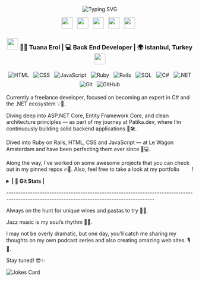 <p align='center'>
  <img src="https://readme-typing-svg.demolab.com?font=Fira+Code&pause=100&color=FF88B6&background=FFFFFF00&width=600&lines=Tuana+Erol;Software+Developer" alt="Typing SVG" />
</p>

<!-- SOCIAL MEDIA ACCOUNTS-->

<p align='center'>
  <a href="https://dev.to/tuana_erol_16cb7bec381d18"><img height="30" src="https://raw.githubusercontent.com/WaylonWalker/WaylonWalker/main/icon/dev.png"></a>&nbsp;&nbsp;
  <a href="https://twitter.com/tuananerol"><img height="30" src="https://github.com/WaylonWalker/WaylonWalker/blob/main/icon/twitter.png?raw=true"></a>&nbsp;&nbsp;
  <a href="https://instagram.com/ttuanaerol"><img height="30" src="https://cdn-icons-png.flaticon.com/512/2111/2111463.png"></a>&nbsp;&nbsp;
  <a href="https://www.buymeacoffee.com/tuanaerol"><img height="30" src="https://github.com/WaylonWalker/WaylonWalker/blob/main/icon/by-me-a-coffee.png?raw=true"></a>&nbsp;&nbsp;
  <a href="https://www.linkedin.com/in/eroltuana/"><img height="30" src="https://github.com/WaylonWalker/WaylonWalker/blob/main/icon/linkedin.png?raw=true"></a>&nbsp;&nbsp;
</p>



<div align="center">
<h3><img src="https://media.giphy.com/media/WUlplcMpOCEmTGBtBW/giphy.gif" width="30"> 🧜‍♀️ Tuana Erol | 💻 Back End Developer | 🌍 Istanbul, Turkey <img src="https://media.giphy.com/media/WUlplcMpOCEmTGBtBW/giphy.gif" width="30"></h3>
</div>

<p align="center">
  <!-- LANGUAGES AND TOOLS ICONS -->
  <img src="https://img.shields.io/badge/HTML-%23E34F26?style=flat&logo=html5&logoColor=white" alt="HTML" style="vertical-align:top; margin:4px">
  <img src="https://img.shields.io/badge/CSS-%231572B6?style=flat&logo=css3&logoColor=white" alt="CSS" style="vertical-align:top; margin:4px">
  <img src="https://img.shields.io/badge/JavaScript-%23F7DF1E?style=flat&logo=javascript&logoColor=black" alt="JavaScript" style="vertical-align:top; margin:4px">
  <img src="https://img.shields.io/badge/Ruby-%23CC342D?style=flat&logo=ruby&logoColor=white" alt="Ruby" style="vertical-align:top; margin:4px">
  <img src="https://img.shields.io/badge/Rails-%23CC0000?style=flat&logo=ruby-on-rails&logoColor=white" alt="Rails" style="vertical-align:top; margin:4px">
  <img src="https://img.shields.io/badge/SQL-%2307405E?style=flat&logo=postgresql&logoColor=white" alt="SQL" style="vertical-align:top; margin:4px">
  <img src="https://img.shields.io/badge/C%23-%23239120?style=flat&logo=c-sharp&logoColor=white" alt="C#" style="vertical-align:top; margin:4px">
  <img src="https://img.shields.io/badge/.NET-%235C2D91?style=flat&logoColor=white" alt=".NET" style="vertical-align:top; margin:4px">
  <img src="https://img.shields.io/badge/Git-%23F05032?style=flat&logo=git&logoColor=white" alt="Git" style="vertical-align:top; margin:4px">
  <img src="https://img.shields.io/badge/GitHub-%23121011?style=flat&logo=github&logoColor=white" alt="GitHub" style="vertical-align:top; margin:4px">
</p>

<!-- Bio -->
<p>Currently a freelance developer, focused on becoming an expert in C# and the .NET ecosystem 💡🔧.</p>
<p>Diving deep into ASP.NET Core, Entity Framework Core, and clean architecture principles — as part of my journey at Patika.dev, where I’m continuously building solid backend applications 🧠🛠.</p>
<p>Dived into Ruby on Rails, HTML, CSS and JavaScript — at Le Wagon Amsterdam and have been perfecting them ever since 🚀💻.</p>
<p>Along the way, I’ve worked on some awesome projects that you can check out in my pinned repos 🔥📂. Also, feel free to take a look at my portfolio <a href="https://troopl.com/tuanaerol" style="color: transparent; text-decoration: none;">here</a>!</p>

<!-- start statics fun section -->

<details>
  <summary><b>| 💎 Git Stats | </b></summary>
  <div align="center">
    <div style="display: flex; justify-content: center; align-items: center; gap: 20px; flex-wrap: wrap;">
      <img src="https://github-readme-stats.vercel.app/api?username=tuanaeroll&show_icons=true&theme=tokyonight&count_private=true&line_height=30" alt="GitHub Stats" height="200px" />
      <img src="https://github-readme-stats.vercel.app/api/top-langs/?username=tuanaeroll&theme=tokyonight&hide_langs_below=4&layout=compact" alt="Most Used Languages" height="200px" />
    </div>
    <div align="center">
  <img src="https://github-readme-streak-stats.herokuapp.com/?user=tuanaeroll&theme=rose_pine" alt="GitHub Streak Stats" />
    </div>
  <div align="center">
    <img src="https://github-profile-trophy.vercel.app/?username=tuanaeroll&theme=tokyonight&no-frame=true" alt="GitHub Trophy Stats" />
  </div>
</div>
</details>
<!-- end statics fun section -->

<p> --------------------------------------------------------------------------------------------------------------------------------------------</p>

<p>Always on the hunt for unique wines and pastas to try 🍷🍝.</p>
<p>Jazz music is my soul’s rhythm 🎷🎶.</p>
<p>I may not be overly dramatic, but one day, you’ll catch me sharing my thoughts on my own podcast series and also creating amazing web sites. 🎙📱.</p>
<p>Stay tuned! 😎✨</p>

![Jokes Card](https://readme-jokes.vercel.app/api?hideBorder&theme=cobalt&qColor=%23944bcc&aColor=%23bbdb51)
